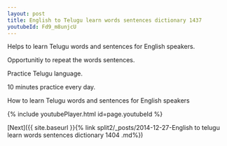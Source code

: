 ```yaml
---
layout: post
title: English to Telugu learn words sentences dictionary 1437 
youtubeId: Fd9_m8unjcU
---
```

 
 
Helps to learn Telugu words and sentences for English speakers.

Opportunitiy to repeat the words sentences. 

Practice Telugu language. 
 
10 minutes practice every day. 
 
How to learn Telugu words and sentences for English speakers 
 
{% include youtubePlayer.html id=page.youtubeId %}
 
 
[Next]({{ site.baseurl }}{% link  split2/_posts/2014-12-27-English to telugu learn words sentences dictionary 1404 .md%})
 
